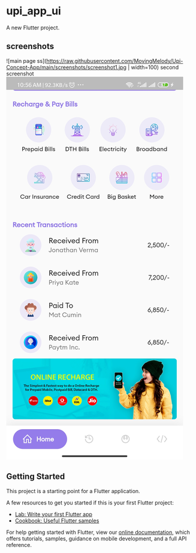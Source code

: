 # upi_app_ui

A new Flutter project.
## screenshots
![main page ss](https://raw.githubusercontent.com/MovingMelody/Upi-Concept-App/main/screenshots/screenshot1.jpg | width=100)
second screenshot
![full page ss](https://raw.githubusercontent.com/MovingMelody/Upi-Concept-App/main/screenshots/fullpage_ss.jpg)

## Getting Started

This project is a starting point for a Flutter application.

A few resources to get you started if this is your first Flutter project:

- [Lab: Write your first Flutter app](https://flutter.dev/docs/get-started/codelab)
- [Cookbook: Useful Flutter samples](https://flutter.dev/docs/cookbook)

For help getting started with Flutter, view our
[online documentation](https://flutter.dev/docs), which offers tutorials,
samples, guidance on mobile development, and a full API reference.
